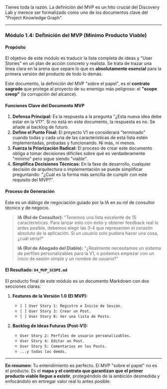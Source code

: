 Tienes toda la razón. La definición del MVP es un hito crucial del Discovery Lab y merece ser formalizado como uno de los documentos clave del "Project Knowledge Graph".

---

### Módulo 1.4: Definición del MVP (Mínimo Producto Viable)

#### Propósito

El objetivo de este módulo es traducir la lista completa de ideas y "User Stories" en un plan de acción concreto y realista. Se trata de trazar una línea clara en la arena que separe lo que es **absolutamente esencial** para la primera versión del producto de todo lo demás.

Este documento, la definición del MVP "sobre el papel", es el **contrato sagrado** que protege al proyecto de su enemigo más peligroso: el **"scope creep"** (la corrupción del alcance).

#### Funciones Clave del Documento MVP

1.  **Defensa Principal:** Es la respuesta a la pregunta "¿Esta nueva idea debe estar en la V1?". Si no está en este documento, la respuesta es no. Se añade al backlog de futuro.
2.  **Define el Punto Final:** El proyecto V1 se considerará "terminado" cuando todas y cada una de las características de esta lista estén implementadas, probadas y funcionando. Ni más, ni menos.
3.  **Fuerza la Priorización Radical:** El proceso de crear este documento obliga a tomar decisiones difíciles sobre qué es verdaderamente "mínimo" pero sigue siendo "viable".
4.  **Simplifica Decisiones Técnicas:** En la fase de desarrollo, cualquier decisión de arquitectura o implementación se puede simplificar preguntando: "¿Cuál es la forma más sencilla de cumplir con este requisito del MVP?".

#### Proceso de Generación

Este es un diálogo de negociación guiado por la IA en su rol de consultor técnico y de negocio.

> **IA (Rol de Consultor):** "Tenemos una lista excelente de 15 características. Para lanzar esto con éxito y obtener feedback real lo antes posible, debemos elegir las 3-4 que representen el corazón absoluto de la aplicación. Si un usuario solo pudiera hacer una cosa, ¿cuál sería?"
>
> **IA (Rol de Abogado del Diablo):** "¿Realmente necesitamos un sistema de perfiles personalizables para la V1, o podemos empezar con un inicio de sesión simple y un nombre de usuario?"

#### El Resultado: `04_MVP_SCOPE.md`

El producto final de este módulo es un documento Markdown con dos secciones claras:

1.  **Features de la Versión 1.0 (El MVP):**
    * `[ ] User Story 1: Registro e Inicio de Sesión.`
    * `[ ] User Story 3: Crear un Post.`
    * `[ ] User Story 8: Ver una lista de Posts.`

2.  **Backlog de Ideas Futuras (Post-V1):**
    * `User Story 2: Perfiles de usuario personalizables.`
    * `User Story 4: Editar un Post.`
    * `User Story 5: Comentarios en los Posts.`
    * `...y todas las demás.`

---

**En resumen:** Tu entendimiento es perfecto. El MVP "sobre el papel" no es el producto. Es el **mapa y el contrato que garantizan que el primer producto viable llegue a existir**, protegiéndolo de la ambición desmedida y enfocándolo en entregar valor real lo antes posible.